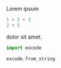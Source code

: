 Lorem ipsum
```python
1 + 2 + 3
2 + 5
```
dolor sit amet.
```python
import excode

excode.from_string
```
